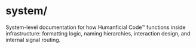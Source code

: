 # system/
System-level documentation for how Humanficial Code™ functions inside infrastructure: formatting logic, naming hierarchies, interaction design, and internal signal routing.
